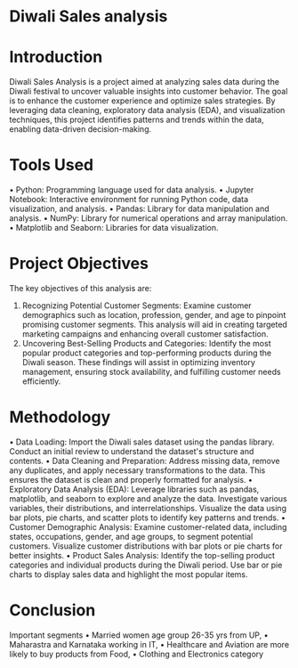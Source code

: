 # Diwali Sales analysis
# Introduction
Diwali Sales Analysis is a project aimed at analyzing sales data during the Diwali festival to uncover valuable insights into customer behavior. The goal is to enhance the customer experience and optimize sales strategies. By leveraging data cleaning, exploratory data analysis (EDA), and visualization techniques, this project identifies patterns and trends within the data, enabling data-driven decision-making.
# Tools Used
&bull; Python: Programming language used for data analysis.
&bull; Jupyter Notebook: Interactive environment for running Python code, data visualization, and analysis.
&bull; Pandas: Library for data manipulation and analysis.
&bull; NumPy: Library for numerical operations and array manipulation.
&bull; Matplotlib and Seaborn: Libraries for data visualization.
# Project Objectives
The key objectives of this analysis are:
1. Recognizing Potential Customer Segments:
Examine customer demographics such as location, profession, gender, and age to pinpoint promising customer segments. This analysis will aid in creating targeted marketing campaigns and enhancing overall customer satisfaction.
2. Uncovering Best-Selling Products and Categories:
Identify the most popular product categories and top-performing products during the Diwali season. These findings will assist in optimizing inventory management, ensuring stock availability, and fulfilling customer needs efficiently.
# Methodology
&bull; Data Loading:
Import the Diwali sales dataset using the pandas library. Conduct an initial review to understand the dataset's structure and contents.
&bull; Data Cleaning and Preparation:
Address missing data, remove any duplicates, and apply necessary transformations to the data. This ensures the dataset is clean and properly formatted for analysis.
&bull; Exploratory Data Analysis (EDA):
Leverage libraries such as pandas, matplotlib, and seaborn to explore and analyze the data. Investigate various variables, their distributions, and interrelationships. Visualize the data using bar plots, pie charts, and scatter plots to identify key patterns and trends.
&bull; Customer Demographic Analysis:
Examine customer-related data, including states, occupations, gender, and age groups, to segment potential customers. Visualize customer distributions with bar plots or pie charts for better insights.
&bull; Product Sales Analysis:
Identify the top-selling product categories and individual products during the Diwali period. Use bar or pie charts to display sales data and highlight the most popular items.
# Conclusion 
Important segments
&bull; Married women age group 26-35 yrs from UP,
&bull; Maharastra and Karnataka working in IT,
&bull; Healthcare and Aviation are more likely to buy products from Food,
&bull; Clothing and Electronics category
